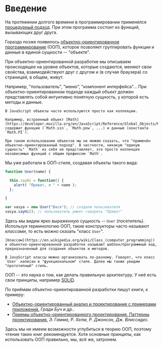 # Введение

На протяжении долгого времени в программировании применялся [процедурный подход](http://ru.wikipedia.org/wiki/%D0%9F%D1%80%D0%BE%D1%86%D0%B5%D0%B4%D1%83%D1%80%D0%BD%D0%BE%D0%B5_%D0%BF%D1%80%D0%BE%D0%B3%D1%80%D0%B0%D0%BC%D0%BC%D0%B8%D1%80%D0%BE%D0%B2%D0%B0%D0%BD%D0%B8%D0%B5). При этом программа состоит из функций, вызывающих друг друга.

Гораздо позже появилось [объектно-ориентированное программирование](http://ru.wikipedia.org/wiki/%D0%9E%D0%B1%D1%8A%D0%B5%D0%BA%D1%82%D0%BD%D0%BE-%D0%BE%D1%80%D0%B8%D0%B5%D0%BD%D1%82%D0%B8%D1%80%D0%BE%D0%B2%D0%B0%D0%BD%D0%BD%D0%BE%D0%B5_%D0%BF%D1%80%D0%BE%D0%B3%D1%80%D0%B0%D0%BC%D0%BC%D0%B8%D1%80%D0%BE%D0%B2%D0%B0%D0%BD%D0%B8%D0%B5) (ООП), которое позволяет группировать функции и данные в единой сущности -- "объекте".

При объектно-ориентированной разработке мы описываем происходящее на уровне объектов, которые создаются, меняют свои свойства, взаимодействуют друг с другом и (в случае браузера) со страницей, в общем, живут.

Например, "пользователь", "меню", "компонент интерфейса"... При объектно-ориентированном подходе каждый  объект должен представлять собой интуитивно понятную сущность, у которой есть методы и данные.

```warn header="ООП -- это не просто объекты"
В JavaScript объекты часто используются просто как коллекции.

Например, встроенный объект [Math](https://developer.mozilla.org/en/JavaScript/Reference/Global_Objects/Math) содержит функции (`Math.sin`, `Math.pow`, ...) и данные (константа `Math.PI`).

При таком использовании объектов мы не можем сказать, что "применён объектно-ориентированный подход". В частности, никакую "единую сущность" `Math` из себя не представляет, это просто коллекция независимых функций с общим префиксом `Math`.
```

Мы уже работали в ООП-стиле, создавая объекты такого вида:

```js run
function User(name) {

  this.sayHi = function() {
    alert( "Привет, я " + name );
  };

}

var vasya = new User("Вася"); // создали пользователя
vasya.sayHi(); // пользователь умеет говорить "Привет"
```

Здесь мы видим ярко выраженную сущность -- `User` (посетитель). Используя терминологию ООП, такие конструкторы часто называют *классами*, то есть можно сказать "класс `User`".

```smart header="Класс в ООП"
[Классом](https://en.wikipedia.org/wiki/Class_(computer_programming)) в объектно-ориентированной разработке называют шаблон/программный код, предназначенный для создания объектов и методов.

В JavaScript классы можно организовать по-разному. Говорят, что класс `User` написан в "функциональном" стиле. Далее мы также увидим "прототипный" стиль.
```

ООП -- это наука о том, как делать правильную архитектуру. У неё есть свои принципы, например [SOLID](https://ru.wikipedia.org/wiki/SOLID_%28%D0%BE%D0%B1%D1%8A%D0%B5%D0%BA%D1%82%D0%BD%D0%BE-%D0%BE%D1%80%D0%B8%D0%B5%D0%BD%D1%82%D0%B8%D1%80%D0%BE%D0%B2%D0%B0%D0%BD%D0%BD%D0%BE%D0%B5_%D0%BF%D1%80%D0%BE%D0%B3%D1%80%D0%B0%D0%BC%D0%BC%D0%B8%D1%80%D0%BE%D0%B2%D0%B0%D0%BD%D0%B8%D0%B5%29).

По приёмам объектно-ориентированной разработки пишут книги, к примеру:

- <a href="http://www.ozon.ru/context/detail/id/3905587/?partner=iliakan">Объектно-ориентированный анализ и проектирование с примерами приложений.</a>
<i>Гради Буч и др.</i>.
- <a href="http://www.ozon.ru/context/detail/id/2457392/?partner=iliakan">Приемы объектно-ориентированного проектирования. Паттерны проектирования.</a>
<i>Э. Гамма, Р. Хелм, Р. Джонсон, Дж. Влиссидес.</i>

Здесь мы не имеем возможности углубиться в теорию ООП, поэтому чтение таких книг рекомендуется. Хотя основные принципы, как использовать ООП правильно, мы, всё же, затронем.